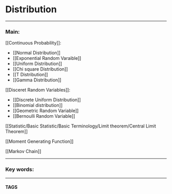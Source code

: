 # Distribution


---
### Main:
[[Continuous Probability]]:
- [[Normal Distribution]]
- [[Exponential Random Varaible]]
- [[Uniform Distribution]]
- [[Chi square Distribution]]
- [[T Distribution]]
- [[Gamma Distribution]]

[[Disceret Random Variables]]:
- [[Discrete Uniform Distribution]]
- [[Binomial distribution]]
- [[Geometric Random Variable]]
- [[Bernoulli Random Variable]]

[[Statistic/Basic Statistic/Basic Terminology/Limit theorem/Central Limit Theorem]]

[[Moment Generating Function]]

[[Markov Chain]]



---

### Key words:

---
#### TAGS